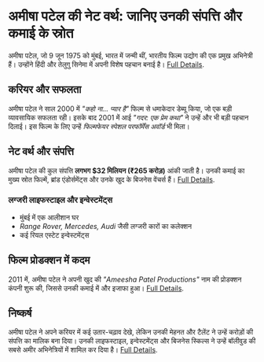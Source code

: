 # अमीषा पटेल की नेट वर्थ: जानिए उनकी संपत्ति और कमाई के स्रोत  

अमीषा पटेल, जो 9 जून 1975 को मुंबई, भारत में जन्मी थीं, भारतीय फिल्म उद्योग की एक प्रमुख अभिनेत्री हैं। उन्होंने हिंदी और तेलुगु सिनेमा में अपनी विशेष पहचान बनाई है।  [Full Details](https://marwadikhabar.in/ameesha-patel-car-collection-bollywood-diva-ki-luxury-rides/).

## करियर और सफलता  

अमीषा पटेल ने साल 2000 में *"कहो ना... प्यार है"* फिल्म से धमाकेदार डेब्यू किया, जो एक बड़ी व्यावसायिक सफलता रही। इसके बाद 2001 में आई *"गदर: एक प्रेम कथा"* ने उन्हें और भी बड़ी पहचान दिलाई। इस फिल्म के लिए उन्हें *फिल्मफेयर स्पेशल परफॉर्मेंस अवॉर्ड* भी मिला।  

## नेट वर्थ और संपत्ति  

अमीषा पटेल की कुल संपत्ति **लगभग $32 मिलियन (₹265 करोड़)** आंकी जाती है। उनकी कमाई का मुख्य स्रोत फिल्में, ब्रांड एंडोर्समेंट्स और उनके खुद के बिजनेस वेंचर्स हैं।  [Full Details](https://marwadikhabar.in/ameesha-patel-car-collection-bollywood-diva-ki-luxury-rides/).

### लग्जरी लाइफस्टाइल और इन्वेस्टमेंट्स  

- मुंबई में एक आलीशान घर  
- *Range Rover, Mercedes, Audi* जैसी लग्जरी कारों का कलेक्शन  
- कई रियल एस्टेट इन्वेस्टमेंट्स  

## फिल्म प्रोडक्शन में कदम  

2011 में, अमीषा पटेल ने अपनी खुद की *"Ameesha Patel Productions"* नाम की प्रोडक्शन कंपनी शुरू की, जिससे उनकी कमाई में और इजाफा हुआ।  [Full Details](https://marwadikhabar.in/ameesha-patel-car-collection-bollywood-diva-ki-luxury-rides/).

## निष्कर्ष  

अमीषा पटेल ने अपने करियर में कई उतार-चढ़ाव देखे, लेकिन उनकी मेहनत और टैलेंट ने उन्हें करोड़ों की संपत्ति का मालिक बना दिया। उनकी लाइफस्टाइल, इन्वेस्टमेंट्स और बिजनेस स्किल्स ने उन्हें बॉलीवुड की सबसे अमीर अभिनेत्रियों में शामिल कर दिया है।  [Full Details](https://marwadikhabar.in/ameesha-patel-car-collection-bollywood-diva-ki-luxury-rides/).
